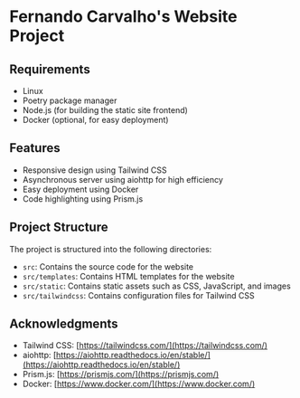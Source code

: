 # Fernando Carvalho's Website Project

## Requirements

* Linux
* Poetry package manager
* Node.js (for building the static site frontend)
* Docker (optional, for easy deployment)

## Features

* Responsive design using Tailwind CSS
* Asynchronous server using aiohttp for high efficiency
* Easy deployment using Docker
* Code highlighting using Prism.js

## Project Structure

The project is structured into the following directories:

* `src`: Contains the source code for the website
* `src/templates`: Contains HTML templates for the website
* `src/static`: Contains static assets such as CSS, JavaScript, and images
* `src/tailwindcss`: Contains configuration files for Tailwind CSS

## Acknowledgments

* Tailwind CSS: [https://tailwindcss.com/](https://tailwindcss.com/)
* aiohttp: [https://aiohttp.readthedocs.io/en/stable/](https://aiohttp.readthedocs.io/en/stable/)
* Prism.js: [https://prismjs.com/](https://prismjs.com/)
* Docker: [https://www.docker.com/](https://www.docker.com/)